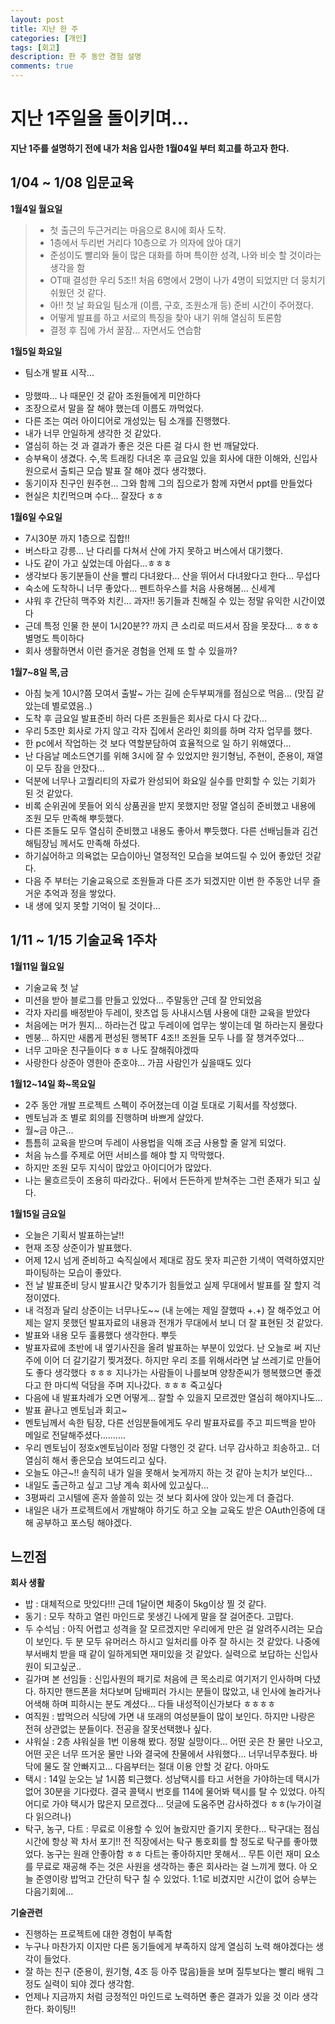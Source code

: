 ```yaml
---
layout: post
title: 지난 한 주
categories: [개인]
tags: [회고]
description: 한 주 동안 경험 설명
comments: true
---
```


# 지난 1주일을 돌이키며...

**지난 1주를 설명하기 전에 내가 처음 입사한 1월04일 부터 회고를 하고자 한다.**

## 1/04 ~ 1/08 입문교육

**1월4일 월요일**<br/>
> - 첫 출근의 두근거리는 마음으로 8시에 회사 도착. <br/>
> - 1층에서 두리번 거리다 10층으로 가 의자에 앉아 대기<br/>
> - 준성이도 빨리와 둘이 많은 대화를 하며 특이한 성격, 나와 비슷 할 것이라는 생각을 함<br/>
> - OT때 결성한 우리 5조!! 처음 6명에서 2명이 나가 4명이 되었지만 더 뭉치기 쉬웠던 것 같다.<br/>
> - 아!! 첫 날 화요일 팀소개 (이름, 구호, 조원소개 등) 준비 시간이 주어졌다.<br/>
> - 어떻게 발표를 하고 서로의 특징을 찾아 내기 위해 열심히 토론함<br/>
> - 결정 후 집에 가서 꿀잠... 자면서도 연습함<br/>

**1월5일 화요일**<br/>
- 팀소개 발표 시작...<br/><br/>
- 망했따... 나 때문인 것 같아 조원들에게 미안하다<br/>
- 조장으로서 말을 잘 해야 했는데 이름도 까먹었다.<br/>
- 다른 조는 여러 아이디어로 개성있는 팀 소개를 진행했다.<br/>
- 내가 너무 안일하게 생각한 것 같았다.<br/>
- 열심히 하는 것 과 결과가 좋은 것은 다른 걸 다시 한 번 깨달았다.<br/>
- 승부욕이 생겼다. 수,목 트래킹 다녀온 후 금요일 있을 회사에 대한 이해와, 신입사원으로서 출퇴근 모습 발표 잘 해야 겠다 생각했다.<br/>
- 동기이자 친구인 원주현... 그와 함께 그의 집으로가 함께 자면서 ppt를 만들었다<br/>
- 현실은 치킨먹으며 수다... 잘잤다 ㅎㅎ<br/>

**1월6일 수요일**
- 7시30분 까지 1층으로 집합!!
- 버스타고 강릉... 난 다리를 다쳐서 산에 가지 못하고 버스에서 대기했다.
- 나도 같이 가고 싶었는데 아쉽다...ㅎㅎㅎ
- 생각보다 동기분들이 산을 빨리 다녀왔다... 산을 뛰어서 다녀왔다고 한다... 무섭다
- 숙소에 도착하니 너무 좋았다... 펜트하우스를 처음 사용해봄... 신세계
- 샤워 후 간단히 맥주와 치킨... 과자!! 동기들과 친해질 수 있는 정말 유익한 시간이였다
- 근데 특정 인물 한 분이 1시20분?? 까지 큰 소리로 떠드셔서 잠을 못잤다... ㅎㅎㅎ 별명도 특이하다
- 회사 생활하면서 이런 즐거운 경험을 언제 또 할 수 있을까?

**1월7~8일 목,금**
- 아침 늦게 10시?쯤 모여서 출발~ 가는 길에 순두부찌개를 점심으로 먹음... (맛집 같았는데 별로였음..)
- 도착 후 금요일 발표준비 하러 다른 조원들은 회사로 다시 다 갔다...
- 우리 5조만 회사로 가지 않고 각자 집에서 온라인 회의를 하며 각자 업무를 했다.
- 한 pc에서 작업하는 것 보다 역할분담하여 효율적으로 일 하기 위해였다... 
- 난 다음날 메소드연기를 위해 3시에 잘 수 있었지만 원기형님, 주현이, 준용이, 재열이 모두 잠을 안잤다...
- 덕분에 너무나 고퀄리티의 자료가 완성되어 화요일 실수를 만회할 수 있는 기회가 된 것 같았다.
- 비록 순위권에 못들어 외식 상품권을 받지 못했지만 정말 열심히 준비했고 내용에 조원 모두 만족해 뿌듯했다.
- 다른 조들도 모두 열심히 준비했고 내용도 좋아서 뿌듯했다. 다른 선배님들과 김건해팀장님 께서도 만족해 하셨다.
- 하기싫어하고 의욕없는 모습이아닌 열정적인 모습을 보여드릴 수 있어 좋았던 것같다.
- 다음 주 부터는 기술교육으로 조원들과 다른 조가 되겠지만 이번 한 주동안 너무 즐거운 추억과 정을 쌓았다.
- 내 생에 잊지 못할 기억이 될 것이다...

## 1/11 ~ 1/15 기술교육 1주차
**1월11일 월요일**
- 기술교육 첫 날
- 미션을 받아 블로그를 만들고 있었다... 주말동안 근데 잘 안되었음
- 각자 자리를 배정받아 두레이, 왓츠업 등 사내시스템 사용에 대한 교육을 받았다
- 처음에는 머가 뭔지... 하라는건 많고 두레이에 업무는 쌓이는데 멀 하라는지 몰랐다
- 멘붕... 하지만 새롭게 편성된 행복TF 4조!! 조원들 모두 나를 잘 챙겨주었다...
- 너무 고마운 친구들이다 ㅎㅎ 나도 잘해줘야겠따
- 사랑한다 상준아 영한아 준호야... 가끔 사람인가 싶을때도 있다 

**1월12~14일 화~목요일**
- 2주 동안 개발 프로젝트 스펙이 주어졌는데 이걸 토대로 기획서를 작성했다.
- 멘토님과 조 별로 회의를 진행하며 바쁘게 살았다.
- 월~금 야근...
- 틈틈히 교육을 받으며 두레이 사용법을 익해 조금 사용할 줄 알게 되었다.
- 처음 뉴스를 주제로 어떤 서비스를 해야 할 지 막막했다.
- 하지만 조원 모두 지식이 많았고 아이디어가 많았다.
- 나는 물흐르듯이 조용히 따라갔다.. 뒤에서 든든하게 받쳐주는 그런 존재가 되고 싶다.

**1월15일 금요일**
- 오늘은 기획서 발표하는날!!
- 현재 조장 상준이가 발표했다.
- 어제 12시 넘게 준비하고 숙직실에서 제대로 잠도 못자 피곤한 기색이 역력하였지만 파이팅하는 모습이 좋았다.
- 전 날 발표준비 당시 발표시간 맞추기가 힘들었고 실제 무대에서 발표를 잘 할지 걱정이였다.
- 내 걱정과 달리 상준이는 너무나도~~ (내 눈에는 제일 잘했따 +.+) 잘 해주었고 어제는 알지 못했던 발표자료의 내용과 전개가 무대에서 보니 더 잘 표현된 것 같았다. 
- 발표와 내용 모두 훌륭했다 생각한다. 뿌듯
- 발표자료에 초반에 내 옆기사진을 올려 발표하는 부분이 있었다. 난 오늘로 써 지난주에 이어 더 갈기갈기 찢겨졌다. 하지만 우리 조를 위해서라면 날 쓰레기로 만들어도 좋다 생각했다 ㅎㅎㅎ 지나가는 사람들이 나를보며 양창준씨가 행복했으면 좋겠다고 한 마디씩 덕담을 주며 지나갔다. ㅎㅎㅎ 죽고싶다 
- 다음에 내 발표차례가 오면 어떻게... 잘할 수 있을지 모르겠만 열심히 해야지나도...
- 발표 끝나고 멘토님과 회고~
- 멘토님께서 속한 팀장, 다른 선임분들에게도 우리 발표자료를 주고 피드백을 받아 메일로 전달해주셨다..........
- 우리 멘토님이 정호x멘토님이라 정말 다행인 것 같다. 너무 감사하고 죄송하고.. 더 열심히 해서 좋은모습 보여드리고 싶다.
- 오늘도 야근~!! 솔직히 내가 일을 못해서 늦게까지 하는 것 같아 눈치가 보인다...
- 내일도 출근하고 싶고 그냥 계속 회사에 있고싶다...
- 3평짜리 고시텔에 혼자 쓸쓸히 있는 것 보다 회사에 앉아 있는게 더 즐겁다.
- 내일은 내가 프로젝트에서 개발해야 하기도 하고 오늘 교육도 받은 OAuth인증에 대해 공부하고 포스팅 해야겠다.

## 느낀점

**회사 생활**
- 밥 : 대체적으로 맛있다!!! 근데 1달이면 체중이 5kg이상 찔 것 같다.
- 동기 : 모두 착하고 열린 마인드로 못생긴 나에게 말을 잘 걸어준다. 고맙다.
- 두 수석님 : 아직 어렵고 성격을 잘 모르겠지만 우리에게 만은 걸 알려주시려는 모습이 보인다. 두 분 모두 유머러스 하시고 일처리를 아주 잘 하시는 것 같았다. 나중에 부서배치 받을 때 같이 일하게되면 재미있을 것 같았다. 실력으로 보답하는 신입사원이 되고싶군..
- 길가며 본 선임들 : 신입사원의 패기로 처음에 큰 목소리로 여기저기 인사하며 다녔다. 하지만 핸드폰을 처다보며 담배피러 가시는 분들이 많았고, 내 인사에 놀라거나 어색해 하며 피하시는 분도 계셨다... 다들 내성적이신가보다 ㅎㅎㅎㅎ
- 여직원 : 밥먹으러 식당에 가면 내 또래의 여성분들이 많이 보인다. 하지만 나랑은 전혀 상관없는 분들이다. 전공을 잘못선택했나 싶다.
- 샤워실 : 2층 샤워실을 1번 이용해 봤다. 정말 실망이다... 어떤 곳은 찬 물만 나오고, 어떤 곳은 너무 뜨거운 물만 나와 결국에 찬물에서 샤워했다... 너무너무추웠다. 바닥에 물도 잘 안빠지고... 다음부터는 절대 이용 안할 것 같다. 아마도
- 택시 : 14일 눈오는 날 1시쯤 퇴근했다. 성남택시를 타고 서현을 가야하는데 택시가없어 30분을 기다렸다. 결국 콜택시 번호를 114에 물어봐 택시를 탈 수 있었다. 아직 어디로 가야 택시가 많은지 모르겠다... 덧글에 도움주면 감사하겠다 ㅎㅎ(누가이걸 다 읽으려나)
- 탁구, 농구, 다트 : 무료로 이용할 수 있어 놀랐지만 즐기지 못한다... 탁구대는 점심시간에 항상 꽉 차서 포기!! 전 직장에서는 탁구 통호회를 할 정도로 탁구를 좋아했었다. 농구는 원래 안좋아함 ㅎㅎ 다트는 좋아하지만 못해서... 무튼 이런 재미 요소를 무료로 재공해 주는 것은 사원을 생각하는 좋은 회사라는 걸 느끼게 했다. 아 오늘 준영이랑 밥먹고 간단히 탁구 칠 수 있었다. 1:1로 비겼지만 시간이 없어 승부는 다음기회에... 


**기술관련**
- 진행하는 프로젝트에 대한 경험이 부족함
- 누구나 마찬가지 이지만 다른 동기들에게 부족하지 않게 열심히 노력 해야겠다는 생각이 들었다.
- 잘 하는 친구 (준용이, 원기형, 4조 등 아주 많음)들을 보며 질투보다는 빨리 배워 그 정도 실력이 되야 겠다 생각함.
- 언제나 지금까지 처럼 긍정적인 마인드로 노력하면 좋은 결과가 있을 것 이라 생각한다. 화이팅!!


